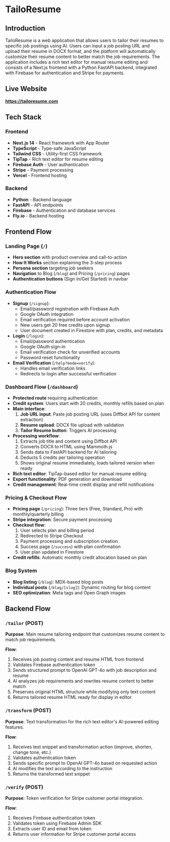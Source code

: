# TailoResume

## Introduction

TailoResume is a web application that allows users to tailor their resumes to specific job postings using AI. Users can input a job posting URL and upload their resume in DOCX format, and the platform will automatically customize their resume content to better match the job requirements. The application includes a rich text editor for manual resume editing and consists of a Next.js frontend with a Python FastAPI backend, integrated with Firebase for authentication and Stripe for payments.

## Live Website

**https://tailoresume.com**

## Tech Stack

### Frontend
- **Next.js 14** - React framework with App Router
- **TypeScript** - Type-safe JavaScript
- **Tailwind CSS** - Utility-first CSS framework
- **TipTap** - Rich text editor for resume editing
- **Firebase Auth** - User authentication
- **Stripe** - Payment processing
- **Vercel** - Frontend hosting

### Backend
- **Python** - Backend language
- **FastAPI** - API endpoints
- **Firebase** - Authentication and database services
- **Fly.io** - Backend hosting

## Frontend Flow

### Landing Page (`/`)
- **Hero section** with product overview and call-to-action
- **How It Works** section explaining the 3-step process
- **Persona section** targeting job seekers
- **Navigation** to Blog (`/blog`) and Pricing (`/pricing`) pages
- **Authentication buttons** (Sign In/Get Started) in navbar

### Authentication Flow
- **Signup** (`/signup`):
  - Email/password registration with Firebase Auth
  - Google OAuth integration
  - Email verification required before account activation
  - New users get 20 free credits upon signup
  - User document created in Firestore with plan, credits, and metadata
- **Login** (`/login`):
  - Email/password authentication
  - Google OAuth sign-in
  - Email verification check for unverified accounts
  - Password reset functionality
- **Email Verification** (`/help?mode=verify`):
  - Handles email verification links
  - Redirects to login after successful verification

### Dashboard Flow (`/dashboard`)
- **Protected route** requiring authentication
- **Credit system**: Users start with 20 credits, monthly refills based on plan
- **Main interface**:
  1. **Job URL input**: Paste job posting URL (uses Diffbot API for content extraction)
  2. **Resume upload**: DOCX file upload with validation
  3. **Tailor Resume button**: Triggers AI processing
- **Processing workflow**:
  1. Extracts job title and content using Diffbot API
  2. Converts DOCX to HTML using Mammoth.js
  3. Sends data to FastAPI backend for AI tailoring
  4. Deducts 5 credits per tailoring operation
  5. Shows original resume immediately, loads tailored version when ready
- **Rich text editor**: TipTap-based editor for manual resume editing
- **Export functionality**: PDF generation and download
- **Credit management**: Real-time credit display and refill notifications

### Pricing & Checkout Flow
- **Pricing page** (`/pricing`): Three tiers (Free, Standard, Pro) with monthly/quarterly billing
- **Stripe integration**: Secure payment processing
- **Checkout flow**:
  1. User selects plan and billing period
  2. Redirected to Stripe Checkout
  3. Payment processing and subscription creation
  4. Success page (`/success`) with plan confirmation
  5. User plan updated in Firestore
- **Credit refills**: Automatic monthly credit allocation based on plan

### Blog System
- **Blog listing** (`/blog`): MDX-based blog posts
- **Individual posts** (`/blog/[slug]`): Dynamic routing for blog content
- **SEO optimization**: Meta tags and Open Graph images

## Backend Flow

### `/tailor` (POST)
**Purpose**: Main resume tailoring endpoint that customizes resume content to match job requirements.

**Flow**:
1. Receives job posting content and resume HTML from frontend
2. Validates Firebase authentication token
3. Sends structured prompt to OpenAI GPT-4o with job description and resume
4. AI analyzes job requirements and rewrites resume content to better match
5. Preserves original HTML structure while modifying only text content
6. Returns tailored resume HTML ready for display in editor

### `/transform` (POST)
**Purpose**: Text transformation for the rich text editor's AI-powered editing features.

**Flow**:
1. Receives text snippet and transformation action (improve, shorten, change tone, etc.)
2. Validates authentication token
3. Sends specific prompt to OpenAI GPT-4o based on requested action
4. AI modifies the text according to the instruction
5. Returns the transformed text snippet

### `/verify` (POST)
**Purpose**: Token verification for Stripe customer portal integration.

**Flow**:
1. Receives Firebase authentication token
2. Validates token using Firebase Admin SDK
3. Extracts user ID and email from token
4. Returns user information for Stripe customer portal access
